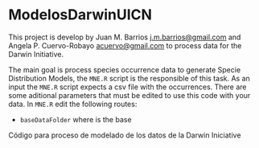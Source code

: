 # ModelosDarwinUICN

This project is develop by Juan M. Barrios <j.m.barrios@gmail.com> and Angela P. 
Cuervo-Robayo <acuervo@gmail.com> to process data for the Darwin Initiative.

The main goal is process species occurrence data to generate Specie Distribution
Models, the `MNE.R` script is the responsible of this task. As an input the 
`MNE.R` script expects a csv file with the occurrences. There are some aditional
parameters that must be edited to use this code with your data. In `MNE.R` edit
the following routes:

- `baseDataFolder` where is the base 



Código para proceso de modelado de los datos de la Darwin Iniciative
